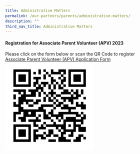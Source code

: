 ```yaml
---
title: Administrative Matters
permalink: /our-partners/parents/administrative-matters/
description: ""
third_nav_title: Administrative Matters
---
```

#### **Registration for Associate Parent Volunteer (APV) 2023**
Please click on the form below or scan the QR Code to register  
[Associate Parent Volunteer (APV) Application Form](https://form.gov.sg/61e6499a860fdd0014a8ee99)
![Registration Form](/images/APV%20qr%20code.png)